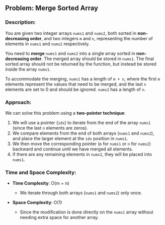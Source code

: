 ## Problem: Merge Sorted Array

### Description:
You are given two integer arrays `nums1` and `nums2`, both sorted in **non-decreasing order**, and two integers `m` and `n`, representing the number of elements in `nums1` and `nums2` respectively.

You need to **merge** `nums1` and `nums2` into a single array sorted in **non-decreasing order**. The merged array should be stored in `nums1`. The final sorted array should not be returned by the function, but instead be stored inside the array `nums1`.

To accommodate the merging, `nums1` has a length of `m + n`, where the first `m` elements represent the values that need to be merged, and the last `n` elements are set to 0 and should be ignored. `nums2` has a length of `n`.

### Approach:
We can solve this problem using a **two-pointer technique**:
1. We will use a pointer (`idx`) to iterate from the end of the array `nums1` (since the last `n` elements are zeros).
2. We compare elements from the end of both arrays (`nums1` and `nums2`), and place the larger element at the `idx` position in `nums1`.
3. We then move the corresponding pointer (`m` for `nums1` or `n` for `nums2`) backward and continue until we have merged all elements.
4. If there are any remaining elements in `nums2`, they will be placed into `nums1`.

### Time and Space Complexity:

- **Time Complexity**: O(m + n)
  - We iterate through both arrays (`nums1` and `nums2`) only once.
  
- **Space Complexity**: O(1)
  - Since the modification is done directly on the `nums1` array without needing extra space for another array.

